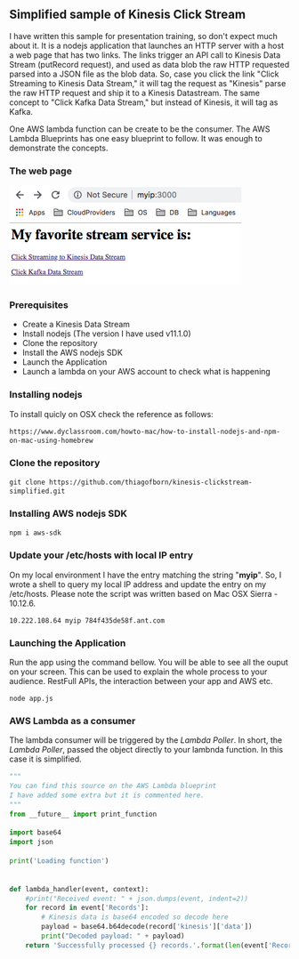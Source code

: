 ## Simplified sample of Kinesis Click Stream

I have written this sample for presentation training, so don't expect much about it. 
It is a nodejs application that launches an HTTP server with a host a web page that has two links.
The links trigger an API call to Kinesis Data Stream (putRecord request), and used as data blob the raw HTTP requested parsed into a JSON file as the blob data.
So, case you click the link "Click Streaming to Kinesis Data Stream," it will tag the request as "Kinesis" parse the raw HTTP request and ship it to a Kinesis Datastream.
The same concept to "Click Kafka Data Stream," but instead of Kinesis, it will tag as Kafka.

One AWS lambda function can be create to be the consumer. The AWS Lambda Blueprints has one easy blueprint to follow.
It was enough to demonstrate the concepts.

### The web page
![Sample Web Page](https://github.com/thiagofborn/kinesis-clickstream-simplified/blob/master/images/samplepage.png "Sample Web Page")

### Prerequisites
- Create a Kinesis Data Stream
- Install nodejs (The version I have used v11.1.0)
- Clone the repository 
- Install the AWS nodejs SDK 
- Launch the Application
- Launch a lambda on your AWS account to check what is happening

### Installing nodejs
To install quicly on OSX check the reference as follows: 
```
https://www.dyclassroom.com/howto-mac/how-to-install-nodejs-and-npm-on-mac-using-homebrew
```

### Clone the repository
```shell
git clone https://github.com/thiagofborn/kinesis-clickstream-simplified.git 
```

### Installing AWS nodejs SDK
```shell
npm i aws-sdk
```

### Update your /etc/hosts with local IP entry
On my local environment I have the entry matching the string "**myip**". So, I wrote a shell to query my local IP address and update the entry on my /etc/hosts. Please note the script was written based on Mac OSX Sierra - 10.12.6. 
```
10.222.108.64 myip 784f435de58f.ant.com
```

### Launching the Application
Run the app using the command bellow. You will be able to see all the ouput on your screen. 
This can be used to explain the whole process to your audience. RestFull APIs, the interaction between your app and AWS etc.
```shell
node app.js
```

### AWS Lambda as a consumer
The lambda consumer will be triggered by the *Lambda Poller*. In short, the *Lambda Poller*, passed the object directly to your lambnda function. 
In this case it is simplified. 
```python
"""
You can find this source on the AWS Lambda blueprint
I have added some extra but it is commented here. 
"""
from __future__ import print_function

import base64
import json

print('Loading function')


def lambda_handler(event, context):
    #print("Received event: " + json.dumps(event, indent=2))
    for record in event['Records']:
        # Kinesis data is base64 encoded so decode here
        payload = base64.b64decode(record['kinesis']['data'])
        print("Decoded payload: " + payload)
    return 'Successfully processed {} records.'.format(len(event['Records']))

```
